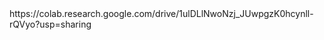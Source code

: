 <Only approved user can see>
https://colab.research.google.com/drive/1ulDLlNwoNzj_JUwpgzK0hcynll-rQVyo?usp=sharing
